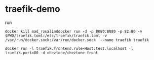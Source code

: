 # traefik-demo

run

`docker kill mad_rosalinddocker run -d -p 8080:8080 -p 82:80 -v $PWD/traefik.toml:/etc/traefik/traefik.toml -v /var/run/docker.sock:/var/run/docker.sock  --name traefik traefik`

`docker run -l traefik.frontend.rule=Host:test.localhost -l traefik.port=80 -d cheztone/cheztone-front`


